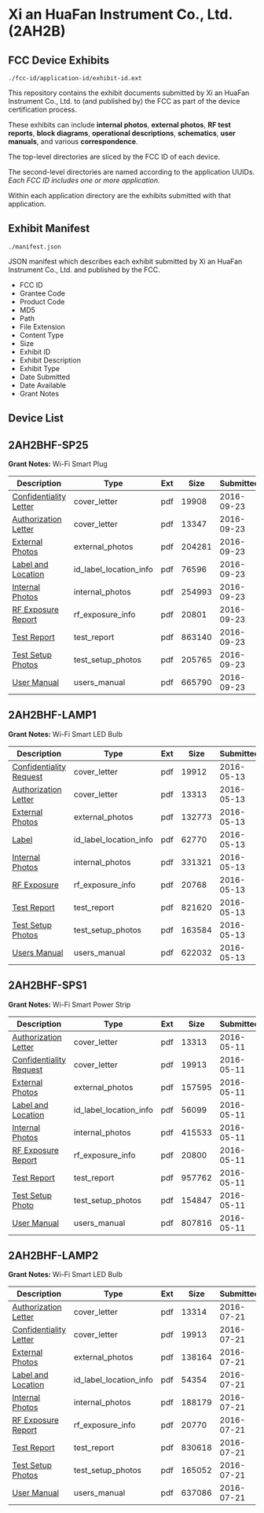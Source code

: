 # Xi an HuaFan Instrument Co., Ltd. (2AH2B)
## FCC Device Exhibits

```
./fcc-id/application-id/exhibit-id.ext
```

This repository contains the exhibit documents submitted by Xi an HuaFan Instrument Co., Ltd. to (and published by) the FCC as part of the device certification process.

These exhibits can include **internal photos**, **external photos**, **RF test reports**, **block diagrams**, **operational descriptions**, **schematics**, **user manuals**, and various **correspondence**.

The top-level directories are sliced by the FCC ID of each device.

The second-level directories are named according to the application UUIDs. *Each FCC ID includes one or more application.*

Within each application directory are the exhibits submitted with that application. 

## Exhibit Manifest

```
./manifest.json
```

JSON manifest which describes each exhibit submitted by Xi an HuaFan Instrument Co., Ltd. and published by the FCC.

- FCC ID
- Grantee Code
- Product Code
- MD5
- Path
- File Extension
- Content Type
- Size
- Exhibit ID
- Exhibit Description
- Exhibit Type
- Date Submitted
- Date Available
- Grant Notes

## Device List
## 2AH2BHF-SP25
**Grant Notes:** Wi-Fi Smart Plug

| Description | Type | Ext | Size | Submitted | Available |
| ----------- | ---- | --- | ---- | --------- | --------- |
| [Confidentiality Letter](2AH2BHF-SP25/aaaa31abe0a67bacd7db606d0c22a41e/3145230.pdf) | cover_letter | pdf | 19908 | 2016-09-23 | 2016-09-23 |
| [Authorization Letter](2AH2BHF-SP25/aaaa31abe0a67bacd7db606d0c22a41e/3145231.pdf) | cover_letter | pdf | 13347 | 2016-09-23 | 2016-09-23 |
| [External Photos](2AH2BHF-SP25/aaaa31abe0a67bacd7db606d0c22a41e/3145235.pdf) | external_photos | pdf | 204281 | 2016-09-23 | 2017-03-22 |
| [Label and Location](2AH2BHF-SP25/aaaa31abe0a67bacd7db606d0c22a41e/3145239.pdf) | id_label_location_info | pdf | 76596 | 2016-09-23 | 2016-09-23 |
| [Internal Photos](2AH2BHF-SP25/aaaa31abe0a67bacd7db606d0c22a41e/3145236.pdf) | internal_photos | pdf | 254993 | 2016-09-23 | 2017-03-22 |
| [RF Exposure Report](2AH2BHF-SP25/aaaa31abe0a67bacd7db606d0c22a41e/3145241.pdf) | rf_exposure_info | pdf | 20801 | 2016-09-23 | 2016-09-23 |
| [Test Report](2AH2BHF-SP25/aaaa31abe0a67bacd7db606d0c22a41e/3145240.pdf) | test_report | pdf | 863140 | 2016-09-23 | 2016-09-23 |
| [Test Setup Photos](2AH2BHF-SP25/aaaa31abe0a67bacd7db606d0c22a41e/3145237.pdf) | test_setup_photos | pdf | 205765 | 2016-09-23 | 2017-03-22 |
| [User Manual](2AH2BHF-SP25/aaaa31abe0a67bacd7db606d0c22a41e/3145238.pdf) | users_manual | pdf | 665790 | 2016-09-23 | 2017-03-22 |
## 2AH2BHF-LAMP1
**Grant Notes:** Wi-Fi Smart LED Bulb

| Description | Type | Ext | Size | Submitted | Available |
| ----------- | ---- | --- | ---- | --------- | --------- |
| [Confidentiality Request](2AH2BHF-LAMP1/ad4b40b0e0eb57df6d98978c17c26e0e/2990595.pdf) | cover_letter | pdf | 19912 | 2016-05-13 | 2016-05-13 |
| [Authorization Letter](2AH2BHF-LAMP1/ad4b40b0e0eb57df6d98978c17c26e0e/2990596.pdf) | cover_letter | pdf | 13313 | 2016-05-13 | 2016-05-13 |
| [External Photos](2AH2BHF-LAMP1/ad4b40b0e0eb57df6d98978c17c26e0e/2990589.pdf) | external_photos | pdf | 132773 | 2016-05-13 | 2016-05-13 |
| [Label](2AH2BHF-LAMP1/ad4b40b0e0eb57df6d98978c17c26e0e/2990597.pdf) | id_label_location_info | pdf | 62770 | 2016-05-13 | 2016-05-13 |
| [Internal Photos](2AH2BHF-LAMP1/ad4b40b0e0eb57df6d98978c17c26e0e/2990590.pdf) | internal_photos | pdf | 331321 | 2016-05-13 | 2016-05-13 |
| [RF Exposure](2AH2BHF-LAMP1/ad4b40b0e0eb57df6d98978c17c26e0e/2990593.pdf) | rf_exposure_info | pdf | 20768 | 2016-05-13 | 2016-05-13 |
| [Test Report](2AH2BHF-LAMP1/ad4b40b0e0eb57df6d98978c17c26e0e/2990592.pdf) | test_report | pdf | 821620 | 2016-05-13 | 2016-05-13 |
| [Test Setup Photos](2AH2BHF-LAMP1/ad4b40b0e0eb57df6d98978c17c26e0e/2990591.pdf) | test_setup_photos | pdf | 163584 | 2016-05-13 | 2016-05-13 |
| [Users Manual](2AH2BHF-LAMP1/ad4b40b0e0eb57df6d98978c17c26e0e/2990594.pdf) | users_manual | pdf | 622032 | 2016-05-13 | 2016-05-13 |
## 2AH2BHF-SPS1
**Grant Notes:** Wi-Fi Smart Power Strip

| Description | Type | Ext | Size | Submitted | Available |
| ----------- | ---- | --- | ---- | --------- | --------- |
| [Authorization Letter](2AH2BHF-SPS1/00023c119c42506d30350015333907ff/2987252.pdf) | cover_letter | pdf | 13313 | 2016-05-11 | 2016-05-11 |
| [Confidentiality Request](2AH2BHF-SPS1/00023c119c42506d30350015333907ff/2987253.pdf) | cover_letter | pdf | 19913 | 2016-05-11 | 2016-05-11 |
| [External Photos](2AH2BHF-SPS1/00023c119c42506d30350015333907ff/2987254.pdf) | external_photos | pdf | 157595 | 2016-05-11 | 2016-11-07 |
| [Label and Location](2AH2BHF-SPS1/00023c119c42506d30350015333907ff/2987255.pdf) | id_label_location_info | pdf | 56099 | 2016-05-11 | 2016-05-11 |
| [Internal Photos](2AH2BHF-SPS1/00023c119c42506d30350015333907ff/2987256.pdf) | internal_photos | pdf | 415533 | 2016-05-11 | 2016-11-07 |
| [RF Exposure Report](2AH2BHF-SPS1/00023c119c42506d30350015333907ff/2987258.pdf) | rf_exposure_info | pdf | 20800 | 2016-05-11 | 2016-05-11 |
| [Test Report](2AH2BHF-SPS1/00023c119c42506d30350015333907ff/2987260.pdf) | test_report | pdf | 957762 | 2016-05-11 | 2016-05-11 |
| [Test Setup Photo](2AH2BHF-SPS1/00023c119c42506d30350015333907ff/2987261.pdf) | test_setup_photos | pdf | 154847 | 2016-05-11 | 2016-11-07 |
| [User Manual](2AH2BHF-SPS1/00023c119c42506d30350015333907ff/2987262.pdf) | users_manual | pdf | 807816 | 2016-05-11 | 2016-11-07 |
## 2AH2BHF-LAMP2
**Grant Notes:** Wi-Fi Smart LED Bulb

| Description | Type | Ext | Size | Submitted | Available |
| ----------- | ---- | --- | ---- | --------- | --------- |
| [Authorization Letter](2AH2BHF-LAMP2/88a74855c2e53648a32514c387ef998d/3072436.pdf) | cover_letter | pdf | 13314 | 2016-07-21 | 2016-07-21 |
| [Confidentiality Letter](2AH2BHF-LAMP2/88a74855c2e53648a32514c387ef998d/3072437.pdf) | cover_letter | pdf | 19913 | 2016-07-21 | 2016-07-21 |
| [External Photos](2AH2BHF-LAMP2/88a74855c2e53648a32514c387ef998d/3072438.pdf) | external_photos | pdf | 138164 | 2016-07-21 | 2016-10-19 |
| [Label and Location](2AH2BHF-LAMP2/88a74855c2e53648a32514c387ef998d/3072439.pdf) | id_label_location_info | pdf | 54354 | 2016-07-21 | 2016-07-21 |
| [Internal Photos](2AH2BHF-LAMP2/88a74855c2e53648a32514c387ef998d/3072440.pdf) | internal_photos | pdf | 188179 | 2016-07-21 | 2016-10-19 |
| [RF Exposure Report](2AH2BHF-LAMP2/88a74855c2e53648a32514c387ef998d/3072442.pdf) | rf_exposure_info | pdf | 20770 | 2016-07-21 | 2016-07-21 |
| [Test Report](2AH2BHF-LAMP2/88a74855c2e53648a32514c387ef998d/3072444.pdf) | test_report | pdf | 830618 | 2016-07-21 | 2016-07-21 |
| [Test Setup Photos](2AH2BHF-LAMP2/88a74855c2e53648a32514c387ef998d/3072445.pdf) | test_setup_photos | pdf | 165052 | 2016-07-21 | 2016-10-19 |
| [User Manual](2AH2BHF-LAMP2/88a74855c2e53648a32514c387ef998d/3072446.pdf) | users_manual | pdf | 637086 | 2016-07-21 | 2016-10-19 |
